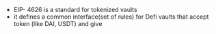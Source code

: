 
- EIP- 4626 is a standard for tokenized vaults 
- it defines a common interface(set of rules) for Defi vaults that accept token (like DAI, USDT) and give 